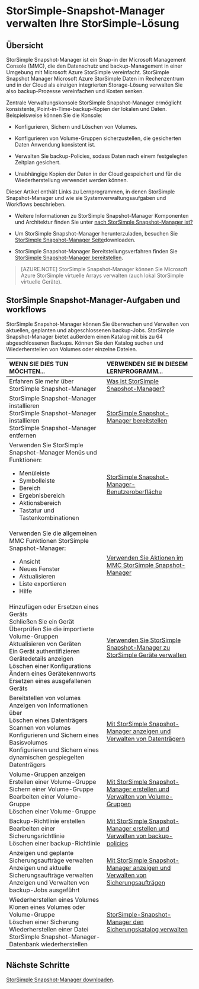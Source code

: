 <properties 
   pageTitle="StorSimple Snapshot-Manager-Verwaltung | Microsoft Azure"
   description="Enthält eine Übersicht und Links zu weiteren Informationen zum StorSimple Snapshot-Manager Lösung Verwaltungsaufgaben und Workflows."
   services="storsimple"
   documentationCenter="NA"
   authors="SharS"
   manager="carolz"
   editor="" />
<tags 
   ms.service="storsimple"
   ms.devlang="NA"
   ms.topic="article"
   ms.tgt_pltfrm="NA"
   ms.workload="TBD"
   ms.date="05/18/2016"
   ms.author="v-sharos" />

# <a name="use-storsimple-snapshot-manager-to-administer-your-storsimple-solution"></a>StorSimple-Snapshot-Manager verwalten Ihre StorSimple-Lösung

## <a name="overview"></a>Übersicht

StorSimple Snapshot-Manager ist ein Snap-in der Microsoft Management Console (MMC), die den Datenschutz und backup-Management in einer Umgebung mit Microsoft Azure StorSimple vereinfacht. StorSimple Snapshot Manager Microsoft Azure StorSimple Daten im Rechenzentrum und in der Cloud als einzigen integrierten Storage-Lösung verwalten Sie also backup-Prozesse vereinfachen und Kosten senken.

Zentrale Verwaltungskonsole StorSimple Snapshot-Manager ermöglicht konsistente, Point-in-Time-backup-Kopien der lokalen und Daten. Beispielsweise können Sie die Konsole:

- Konfigurieren, Sichern und Löschen von Volumes.

- Konfigurieren von Volume-Gruppen sicherzustellen, die gesicherten Daten Anwendung konsistent ist.

- Verwalten Sie backup-Policies, sodass Daten nach einem festgelegten Zeitplan gesichert.

- Unabhängige Kopien der Daten in der Cloud gespeichert und für die Wiederherstellung verwendet werden können.

Dieser Artikel enthält Links zu Lernprogrammen, in denen StorSimple Snapshot-Manager und wie sie Systemverwaltungsaufgaben und Workflows beschrieben.

- Weitere Informationen zu StorSimple Snapshot-Manager Komponenten und Architektur finden Sie unter [nach StorSimple Snapshot-Manager ist?](storsimple-what-is-snapshot-manager.md) 

- Um StorSimple Snapshot-Manager herunterzuladen, besuchen Sie [StorSimple Snapshot-Manager Seite](https://www.microsoft.com/download/details.aspx?id=44220)downloaden.

- StorSimple Snapshot-Manager Bereitstellungsverfahren finden Sie [StorSimple Snapshot-Manager bereitstellen](storsimple-snapshot-manager-deployment.md).

>[AZURE.NOTE] StorSimple Snapshot-Manager können Sie Microsoft Azure StorSimple virtuelle Arrays verwalten (auch lokal StorSimple virtuelle Geräte).

## <a name="storsimple-snapshot-manager-tasks-and-workflows"></a>StorSimple Snapshot-Manager-Aufgaben und workflows

StorSimple Snapshot-Manager können Sie überwachen und Verwalten von aktuellen, geplanten und abgeschlossenen backup-Jobs. StorSimple Snapshot-Manager bietet außerdem einen Katalog mit bis zu 64 abgeschlossenen Backups. Können Sie den Katalog suchen und Wiederherstellen von Volumes oder einzelne Dateien. 

| WENN SIE DIES TUN MÖCHTEN...  | VERWENDEN SIE IN DIESEM LERNPROGRAMM... |
|:---------------------------|:----------------------|
|Erfahren Sie mehr über StorSimple Snapshot-Manager | [Was ist StorSimple Snapshot-Manager?](storsimple-what-is-snapshot-manager.md)|
| StorSimple Snapshot-Manager installieren<br>StorSimple Snapshot-Manager installieren<br>StorSimple Snapshot-Manager entfernen| [StorSimple Snapshot-Manager bereitstellen](storsimple-snapshot-manager-deployment.md) |
| Verwenden Sie StorSimple Snapshot-Manager Menüs und Funktionen:<ul><li>Menüleiste</li><li>Symbolleiste</li><li>Bereich</li><li>Ergebnisbereich</li><li>Aktionsbereich</li><li>Tastatur und Tastenkombinationen</li></ul>| [StorSimple Snapshot-Manager-Benutzeroberfläche](storsimple-use-snapshot-manager.md) |
| Verwenden Sie die allgemeinen MMC Funktionen StorSimple Snapshot-Manager:<ul><li>Ansicht</li><li>Neues Fenster</li><li>Aktualisieren</li><li>Liste exportieren</li><li>Hilfe</li></ul>| [Verwenden Sie Aktionen im MMC StorSimple Snapshot-Manager](storsimple-snapshot-manager-mmc-menu.md)
| Hinzufügen oder Ersetzen eines Geräts<br>Schließen Sie ein Gerät<br>Überprüfen Sie die importierte Volume-Gruppen<br>Aktualisieren von Geräten<br>Ein Gerät authentifizieren<br>Gerätedetails anzeigen<br>Löschen einer Konfigurations<br>Ändern eines Gerätekennworts<br>Ersetzen eines ausgefallenen Geräts<br>| [Verwenden Sie StorSimple Snapshot-Manager zu StorSimple Geräte verwalten](storsimple-snapshot-manager-manage-devices.md) |
| Bereitstellen von volumes<br>Anzeigen von Informationen über<br>Löschen eines Datenträgers<br>Scannen von volumes<br>Konfigurieren und Sichern eines Basisvolumes<br>Konfigurieren und Sichern eines dynamischen gespiegelten Datenträgers| [Mit StorSimple Snapshot-Manager anzeigen und Verwalten von Datenträgern](storsimple-snapshot-manager-manage-volumes.md) |
| Volume-Gruppen anzeigen<br>Erstellen einer Volume-Gruppe<br>Sichern einer Volume-Gruppe<br>Bearbeiten einer Volume-Gruppe<br>Löschen einer Volume-Gruppe | [Mit StorSimple Snapshot-Manager erstellen und Verwalten von Volume-Gruppen](storsimple-snapshot-manager-manage-volume-groups.md) |
| Backup-Richtlinie erstellen <br>Bearbeiten einer Sicherungsrichtlinie<br>Löschen einer backup-Richtlinie | [Mit StorSimple Snapshot-Manager erstellen und Verwalten von backup-policies](storsimple-snapshot-manager-manage-backup-policies.md) |
| Anzeigen und geplante Sicherungsaufträge verwalten<br>Anzeigen und aktuelle Sicherungsaufträge verwalten<br>Anzeigen und Verwalten von backup-Jobs ausgeführt | [Mit StorSimple Snapshot-Manager anzeigen und Verwalten von Sicherungsaufträgen](storsimple-snapshot-manager-manage-backup-jobs.md) |
| Wiederherstellen eines Volumes<br>Klonen eines Volumes oder Volume-Gruppe<br>Löschen einer Sicherung<br>Wiederherstellen einer Datei<br>StorSimple Snapshot-Manager-Datenbank wiederherstellen| [StorSimple-Snapshot-Manager den Sicherungskatalog verwalten](storsimple-snapshot-manager-manage-backup-catalog.md) |

## <a name="next-steps"></a>Nächste Schritte

[StorSimple Snapshot-Manager downloaden](https://www.microsoft.com/download/details.aspx?id=44220).
